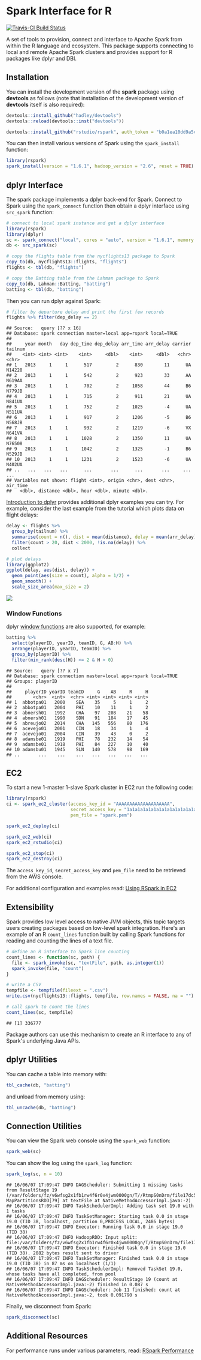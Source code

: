 Spark Interface for R
================

[![Travis-CI Build Status](https://travis-ci.com/rstudio/rspark.svg?token=MxiS2SHZy3QzqFf34wQr&branch=master)](https://travis-ci.com/rstudio/rspark)

A set of tools to provision, connect and interface to Apache Spark from within the R language and ecosystem. This package supports connecting to local and remote Apache Spark clusters and provides support for R packages like dplyr and DBI.

Installation
------------

You can install the development version of the **spark** package using **devtools** as follows (note that installation of the development version of **devtools** itself is also required):

``` r
devtools::install_github("hadley/devtools")
devtools::reload(devtools::inst("devtools"))

devtools::install_github("rstudio/rspark", auth_token = "b0a1ea10dd9a5c48a9c6ffdb7c3fc1aac04f4dce")
```

You can then install various versions of Spark using the `spark_install` function:

``` r
library(rspark)
spark_install(version = "1.6.1", hadoop_version = "2.6", reset = TRUE)
```

dplyr Interface
---------------

The spark package implements a dplyr back-end for Spark. Connect to Spark using the `spark_connect` function then obtain a dplyr interface using `src_spark` function:

``` r
# connect to local spark instance and get a dplyr interface
library(rspark)
library(dplyr)
sc <- spark_connect("local", cores = "auto", version = "1.6.1", memory = "8G")
db <- src_spark(sc)

# copy the flights table from the nycflights13 package to Spark
copy_to(db, nycflights13::flights, "flights")
flights <- tbl(db, "flights")

# copy the Batting table from the Lahman package to Spark
copy_to(db, Lahman::Batting, "batting")
batting <- tbl(db, "batting")
```

Then you can run dplyr against Spark:

``` r
# filter by departure delay and print the first few records
flights %>% filter(dep_delay == 2)
```

    ## Source:   query [?? x 16]
    ## Database: spark connection master=local app=rspark local=TRUE
    ## 
    ##     year month   day dep_time dep_delay arr_time arr_delay carrier tailnum
    ##    <int> <int> <int>    <int>     <dbl>    <int>     <dbl>   <chr>   <chr>
    ## 1   2013     1     1      517         2      830        11      UA  N14228
    ## 2   2013     1     1      542         2      923        33      AA  N619AA
    ## 3   2013     1     1      702         2     1058        44      B6  N779JB
    ## 4   2013     1     1      715         2      911        21      UA  N841UA
    ## 5   2013     1     1      752         2     1025        -4      UA  N511UA
    ## 6   2013     1     1      917         2     1206        -5      B6  N568JB
    ## 7   2013     1     1      932         2     1219        -6      VX  N641VA
    ## 8   2013     1     1     1028         2     1350        11      UA  N76508
    ## 9   2013     1     1     1042         2     1325        -1      B6  N529JB
    ## 10  2013     1     1     1231         2     1523        -6      UA  N402UA
    ## ..   ...   ...   ...      ...       ...      ...       ...     ...     ...
    ## Variables not shown: flight <int>, origin <chr>, dest <chr>, air_time
    ##   <dbl>, distance <dbl>, hour <dbl>, minute <dbl>.

[Introduction to dplyr](https://cran.rstudio.com/web/packages/dplyr/vignettes/introduction.html) provides additional dplyr examples you can try. For example, consider the last example from the tutorial which plots data on flight delays:

``` r
delay <- flights %>% 
  group_by(tailnum) %>%
  summarise(count = n(), dist = mean(distance), delay = mean(arr_delay)) %>%
  filter(count > 20, dist < 2000, !is.na(delay)) %>%
  collect

# plot delays
library(ggplot2)
ggplot(delay, aes(dist, delay)) +
  geom_point(aes(size = count), alpha = 1/2) +
  geom_smooth() +
  scale_size_area(max_size = 2)
```

![](res/ggplot2-1.png)

### Window Functions

dplyr [window functions](https://cran.r-project.org/web/packages/dplyr/vignettes/window-functions.html) are also supported, for example:

``` r
batting %>%
  select(playerID, yearID, teamID, G, AB:H) %>%
  arrange(playerID, yearID, teamID) %>%
  group_by(playerID) %>%
  filter(min_rank(desc(H)) <= 2 & H > 0)
```

    ## Source:   query [?? x 7]
    ## Database: spark connection master=local app=rspark local=TRUE
    ## Groups: playerID
    ## 
    ##     playerID yearID teamID     G    AB     R     H
    ##        <chr>  <int>  <chr> <int> <int> <int> <int>
    ## 1  abbotpa01   2000    SEA    35     5     1     2
    ## 2  abbotpa01   2004    PHI    10    11     1     2
    ## 3  abnersh01   1992    CHA    97   208    21    58
    ## 4  abnersh01   1990    SDN    91   184    17    45
    ## 5  abreujo02   2014    CHA   145   556    80   176
    ## 6  acevejo01   2001    CIN    18    34     1     4
    ## 7  acevejo01   2004    CIN    39    43     0     2
    ## 8  adamsbe01   1919    PHI    78   232    14    54
    ## 9  adamsbe01   1918    PHI    84   227    10    40
    ## 10 adamsbu01   1945    SLN   140   578    98   169
    ## ..       ...    ...    ...   ...   ...   ...   ...

EC2
---

To start a new 1-master 1-slave Spark cluster in EC2 run the following code:

``` r
library(rspark)
ci <- spark_ec2_cluster(access_key_id = "AAAAAAAAAAAAAAAAAAAA",
                        secret_access_key = "1a1a1a1a1a1a1a1a1a1a1a1a1a1a1a1a1a1a1a1",
                        pem_file = "spark.pem")

spark_ec2_deploy(ci)

spark_ec2_web(ci)
spark_ec2_rstudio(ci)

spark_ec2_stop(ci)
spark_ec2_destroy(ci)
```

The `access_key_id`, `secret_access_key` and `pem_file` need to be retrieved from the AWS console.

For additional configuration and examples read: [Using RSpark in EC2](docs/ec2.md)

Extensibility
-------------

Spark provides low level access to native JVM objects, this topic targets users creating packages based on low-level spark integration. Here's an example of an R `count_lines` function built by calling Spark functions for reading and counting the lines of a text file.

``` r
# define an R interface to Spark line counting
count_lines <- function(sc, path) {
  file <- spark_invoke(sc, "textFile", path, as.integer(1))
  spark_invoke(file, "count")
}

# write a CSV 
tempfile <- tempfile(fileext = ".csv")
write.csv(nycflights13::flights, tempfile, row.names = FALSE, na = "")

# call spark to count the lines
count_lines(sc, tempfile)
```

    ## [1] 336777

Package authors can use this mechanism to create an R interface to any of Spark's underlying Java APIs.

dplyr Utilities
---------------

You can cache a table into memory with:

``` r
tbl_cache(db, "batting")
```

and unload from memory using:

``` r
tbl_uncache(db, "batting")
```

Connection Utilities
--------------------

You can view the Spark web console using the `spark_web` function:

``` r
spark_web(sc)
```

You can show the log using the `spark_log` function:

``` r
spark_log(sc, n = 10)
```

    ## 16/06/07 17:09:47 INFO DAGScheduler: Submitting 1 missing tasks from ResultStage 19 (/var/folders/fz/v6wfsg2x1fb1rw4f6r0x4jwm0000gn/T//RtmpS0nDrm/file17dc57fd1ccb0.csv MapPartitionsRDD[79] at textFile at NativeMethodAccessorImpl.java:-2)
    ## 16/06/07 17:09:47 INFO TaskSchedulerImpl: Adding task set 19.0 with 1 tasks
    ## 16/06/07 17:09:47 INFO TaskSetManager: Starting task 0.0 in stage 19.0 (TID 38, localhost, partition 0,PROCESS_LOCAL, 2486 bytes)
    ## 16/06/07 17:09:47 INFO Executor: Running task 0.0 in stage 19.0 (TID 38)
    ## 16/06/07 17:09:47 INFO HadoopRDD: Input split: file:/var/folders/fz/v6wfsg2x1fb1rw4f6r0x4jwm0000gn/T/RtmpS0nDrm/file17dc57fd1ccb0.csv:0+23367180
    ## 16/06/07 17:09:47 INFO Executor: Finished task 0.0 in stage 19.0 (TID 38). 2082 bytes result sent to driver
    ## 16/06/07 17:09:47 INFO TaskSetManager: Finished task 0.0 in stage 19.0 (TID 38) in 87 ms on localhost (1/1)
    ## 16/06/07 17:09:47 INFO TaskSchedulerImpl: Removed TaskSet 19.0, whose tasks have all completed, from pool 
    ## 16/06/07 17:09:47 INFO DAGScheduler: ResultStage 19 (count at NativeMethodAccessorImpl.java:-2) finished in 0.087 s
    ## 16/06/07 17:09:47 INFO DAGScheduler: Job 11 finished: count at NativeMethodAccessorImpl.java:-2, took 0.091790 s

Finally, we disconnect from Spark:

``` r
spark_disconnect(sc)
```

Additional Resources
--------------------

For performance runs under various parameters, read: [RSpark Performance](docs/perf_dplyr.md)
